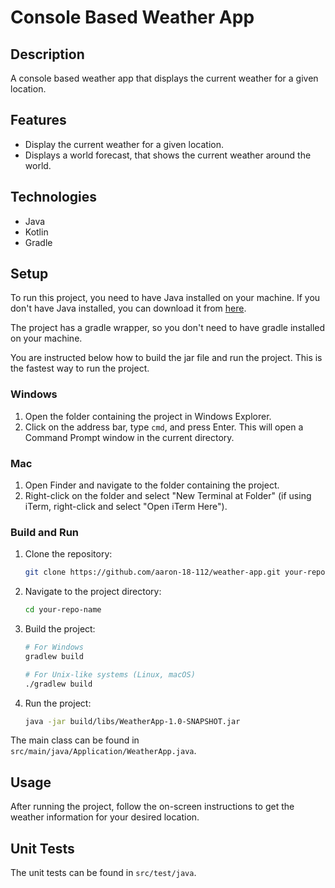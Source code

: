 # Console Based Weather App

## Description
A console based weather app that displays the current weather for a given location.

## Features
- Display the current weather for a given location.
- Displays a world forecast, that shows the current weather around the world.
  
## Technologies
- Java
- Kotlin
- Gradle

## Setup
To run this project, you need to have Java installed on your machine. If you don't have Java installed, you can download it from [here](https://www.java.com/en/download/).

The project has a gradle wrapper, so you don't need to have gradle installed on your machine.

You are instructed below how to build the jar file and run the project. This is the fastest way to run the project.

### Windows
1. Open the folder containing the project in Windows Explorer.
2. Click on the address bar, type `cmd`, and press Enter. This will open a Command Prompt window in the current directory.

### Mac
1. Open Finder and navigate to the folder containing the project.
2. Right-click on the folder and select "New Terminal at Folder" (if using iTerm, right-click and select "Open iTerm Here").

### Build and Run
1. Clone the repository:
    ```bash
    git clone https://github.com/aaron-18-112/weather-app.git your-repo-name
    ```

2. Navigate to the project directory:
    ```bash
    cd your-repo-name
    ```

3. Build the project:
    ```bash
    # For Windows
    gradlew build

    # For Unix-like systems (Linux, macOS)
    ./gradlew build
    ```
    
4. Run the project:
    ```bash
    java -jar build/libs/WeatherApp-1.0-SNAPSHOT.jar
    ```

The main class can be found in `src/main/java/Application/WeatherApp.java`.
    
## Usage
After running the project, follow the on-screen instructions to get the weather information for your desired location.

## Unit Tests
The unit tests can be found in `src/test/java`.
